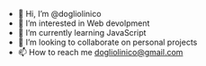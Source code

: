 - 👋 Hi, I’m @dogliolinico
- 👀 I’m interested in Web devolpment
- 🌱 I’m currently learning JavaScript 
- 💞️ I’m looking to collaborate on personal projects
- 📫 How to reach me  dogliolinico@gmail.com

<!---
dogliolinico/dogliolinico is a ✨ special ✨ repository because its `README.md` (this file) appears on your GitHub profile.
You can click the Preview link to take a look at your changes.
--->
